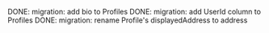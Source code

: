 DONE: migration: add bio to Profiles
DONE: migration: add UserId column to Profiles
DONE: migration: rename Profile's displayedAddress to address

